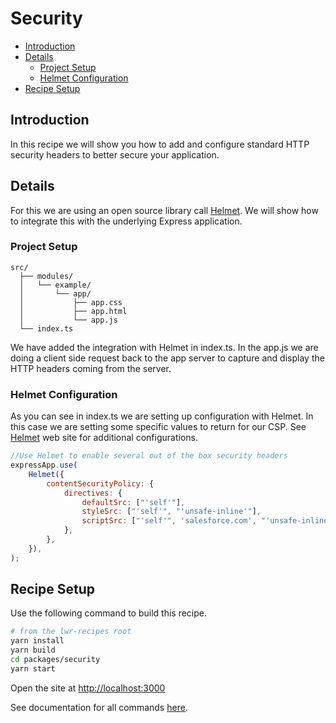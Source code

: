 # Security

-   [Introduction](#introduction)
-   [Details](#details)
    -   [Project Setup](#project-setup)
    -   [Helmet Configuration](#helmet-configuration)
-   [Recipe Setup](#Recipe-setup)

## Introduction

In this recipe we will show you how to add and configure standard HTTP security headers to better secure your application.

## Details

For this we are using an open source library call [Helmet](https://helmetjs.github.io/). We will show how to integrate this with the underlying Express application.

### Project Setup

```
src/
  ├── modules/
  │   └── example/
  │       └── app/
  │           ├── app.css
  │           ├── app.html
  │           └── app.js
  └── index.ts
```

We have added the integration with Helmet in index.ts. In the app.js we are doing a client side request back to the app server to capture and display the HTTP headers coming from the server.

### Helmet Configuration

As you can see in index.ts we are setting up configuration with Helmet. In this case we are setting some specific values to return for our CSP. See [Helmet](https://helmetjs.github.io/) web site for additional configurations.

```js
//Use Helmet to enable several out of the box security headers
expressApp.use(
    Helmet({
        contentSecurityPolicy: {
            directives: {
                defaultSrc: ["'self'"],
                styleSrc: ["'self'", "'unsafe-inline'"],
                scriptSrc: ["'self'", 'salesforce.com', "'unsafe-inline'"],
            },
        },
    }),
);
```

## Recipe Setup

Use the following command to build this recipe.

```bash
# from the lwr-recipes root
yarn install
yarn build
cd packages/security
yarn start
```

Open the site at [http://localhost:3000](http://localhost:3000)

See documentation for all commands [here](https://github.com/salesforce/lwr-recipes/blob/master/doc/get_started.md).
